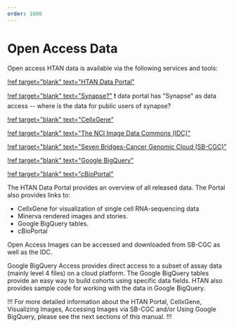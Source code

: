 ```yaml
---
order: 1000
---
```


# Open Access Data

Open access HTAN data is available via the following services and tools:

[!ref target="blank" text="HTAN Data Portal"](https://data.humantumoratlas.org/explore)

[!ref target="blank" text="Synapse?"](https://synapse.org)  :exclamation: data portal has "Synapse" as data access -- where is the data for public users of synapse?

[!ref target="blank" text="CellxGene"](https://cellxgene.cziscience.com/)

[!ref target="blank" text="The NCI Image Data Commons (IDC)"](https://portal.imaging.datacommons.cancer.gov/)

[!ref target="blank" text="Seven Bridges-Cancer Genomic Cloud (SB-CGC)"](https://cgc-accounts.sbgenomics.com/)

[!ref target="blank" text="Google BigQuery"](https://isb-cgc.appspot.com/)

[!ref target="blank" text="cBioPortal"](https://www.cbioportal.org/)

The HTAN Data Portal provides an overview of all released data.  The Portal also provides links to: 
- CellxGene for visualization of single cell RNA-sequencing data
- Minerva rendered images and stories.
- Google BigQuery tables. 
- cBioPortal 

Open Access Images can be accessed and downloaded from SB-CGC as well as the IDC.

Google BigQuery Access provides direct access to a subset of assay data (mainly level 4 files) on a cloud platform.  The Google BigQuery tables provide an easy way to build cohorts using specific data fields.  HTAN also provides sample code for working with the data in Google BigQuery.

!!! For more detailed information about the HTAN Portal, CellxGene, Visualizing Images, Accessing Images via SB-CGC and/or Using Google BigQuery, please see the next sections of this manual.
!!!